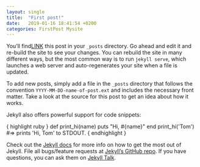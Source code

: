 ```yaml
---
layout: single
title:  "First post!"
date:   2019-01-16 18:41:54 +0200
categories: FirstPost Mysite
---
```

You’ll find[LINK][LINKK] this post in your `_posts` directory. Go ahead and edit it and re-build the site to see your changes. You can rebuild the site in many different ways, but the most common way is to run `jekyll serve`, which launches a web server and auto-regenerates your site when a file is updated.

To add new posts, simply add a file in the `_posts` directory that follows the convention `YYYY-MM-DD-name-of-post.ext` and includes the necessary front matter. Take a look at the source for this post to get an idea about how it works.

Jekyll also offers powerful support for code snippets:

{ highlight ruby }
def print_hi(name)
  puts "Hi, #{name}"
end
print_hi('Tom')
#=> prints 'Hi, Tom' to STDOUT.
{ endhighlight }

Check out the [Jekyll docs][jekyll-docs] for more info on how to get the most out of Jekyll. File all bugs/feature requests at [Jekyll’s GitHub repo][jekyll-gh]. If you have questions, you can ask them on [Jekyll Talk][jekyll-talk].

[jekyll-docs]: https://jekyllrb.com/docs/home
[jekyll-gh]:   https://github.com/jekyll/jekyll
[jekyll-talk]: https://talk.jekyllrb.com/
[LINKK]: https://google.com
